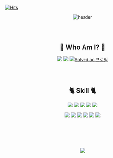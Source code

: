 [![Hits](https://hits.seeyoufarm.com/api/count/incr/badge.svg?url=https%3A%2F%2Fgithub.com%2Fj-miiin&count_bg=%23EDD2F3&title_bg=%23FEE3EC&icon=furrynetwork.svg&icon_color=%239145B6&title=Hello&edge_flat=false)](https://hits.seeyoufarm.com)


<div align="center">

![header](https://capsule-render.vercel.app/api?type=transparent&color=FFBC97&height=130&section=header&text=j-miiin&desc=Android%20Developer&descAlign=80&descAlignY=70&animation=twinkling&fontColor=FFBC97&fontSize=60)

<br></br>

## 🍒 Who Am I? 🍒
<a href="https://github.com/j-miiin"><img src="https://img.shields.io/badge/GitHub-181717?style=flat-square&logo=GitHub&logoColor=fff"/></a> <a href="https://www.notion.so/Who-Am-I-f06b2b2f566c4f899abb4cb280c10fa5"><img src="https://img.shields.io/badge/Portfolio-FFBC97?style=flat-square&logo=Notion&logoColor=fff"/></a> [![Solved.ac 프로필](http://mazassumnida.wtf/api/mini/generate_badge?boj=august_min)](https://solved.ac/august_min)

<br></br>

## 🐈 Skill 🐈
<img src="https://img.shields.io/badge/Android-3DDC84?style=flat-square&logo=Android&logoColor=fff"/> <img src="https://img.shields.io/badge/Kotlin-7F52FF?style=flat-square&logo=Kotlin&logoColor=fff"/> <img src="https://img.shields.io/badge/Java-B8E4F0?style=flat-square&logo=OpenJDK&logoColor=fff"/> <img src="https://img.shields.io/badge/IntelliJ-000957?style=flat-square&logo=IntelliJ IDEA&logoColor=fff"/> <img src="https://img.shields.io/badge/Firebase-FFCA28?style=flat-square&logo=Firebase&logoColor=fff"/>

<img src="https://img.shields.io/badge/Python-3776AB?style=flat-square&logo=Python&logoColor=fff"/> <img src="https://img.shields.io/badge/C-A8B9CC?style=flat-square&logo=C&logoColor=fff"/> <img src="https://img.shields.io/badge/C%23-FFAFAF?style=flat-square&logo=CSharp&logoColor=fff"/> <img src="https://img.shields.io/badge/Unity-000?style=flat-square&logo=Unity&logoColor=fff"/> <img src="https://img.shields.io/badge/Visual Studio-5C2D91?style=flat-square&logo=Visual Studio&logoColor=fff"/> <img src="https://img.shields.io/badge/Visual Studio Code-007ACC?style=flat-square&logo=Visual Studio Code&logoColor=fff"/>

<br></br>
---

<img align="center" src="https://github-readme-stats.vercel.app/api?username=j-miiin&show_icons=true&theme=moltack" />



</div>


